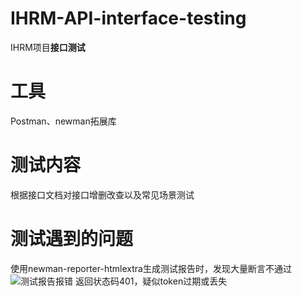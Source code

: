 # IHRM-API-interface-testing
IHRM项目**接口测试**


# 工具
Postman、newman拓展库


# 测试内容
根据接口文档对接口增删改查以及常见场景测试


# 测试遇到的问题
使用newman-reporter-htmlextra生成测试报告时，发现大量断言不通过
![测试报告报错](https://github.com/user-attachments/assets/eba4b1c9-86c0-4fc1-8f4a-32b5eeca41cd)
返回状态码401，疑似token过期或丢失

